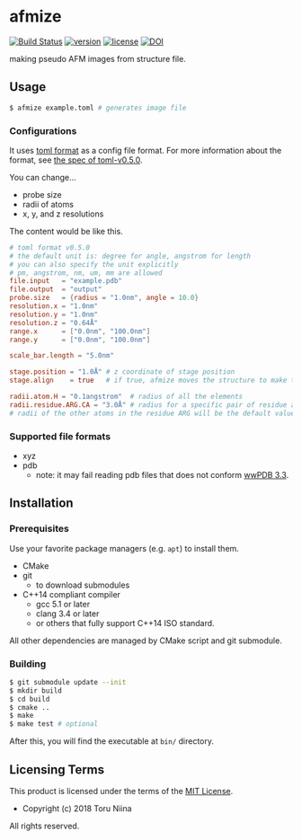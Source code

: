 afmize
====
[![Build Status](https://www.travis-ci.com/ToruNiina/afmize.svg?branch=master)](https://www.travis-ci.com/ToruNiina/afmize)
[![version](https://img.shields.io/github/release/ToruNiina/afmize.svg?style=flat)](https://github.com/ToruNiina/afmize/releases)
[![license](https://img.shields.io/github/license/ToruNiina/afmize.svg?style=flat)](https://github.com/ToruNiina/afmize/blob/master/LICENSE)
[![DOI](https://zenodo.org/badge/DOI/10.5281/zenodo.2556445.svg)](https://doi.org/10.5281/zenodo.2556445)

making pseudo AFM images from structure file.

## Usage

```sh
$ afmize example.toml # generates image file
```

### Configurations

It uses [toml format](https://github.com/toml-lang/toml) as a config file format.
For more information about the format, see [the spec of toml-v0.5.0](https://github.com/toml-lang/toml/blob/master/versions/en/toml-v0.5.0.md).

You can change...
- probe size
- radii of atoms
- x, y, and z resolutions

The content would be like this.

```toml
# toml format v0.5.0
# the default unit is: degree for angle, angstrom for length
# you can also specify the unit explicitly
# pm, angstrom, nm, um, mm are allowed
file.input   = "example.pdb"
file.output  = "output"
probe.size   = {radius = "1.0nm", angle = 10.0}
resolution.x = "1.0nm"
resolution.y = "1.0nm"
resolution.z = "0.64Å"
range.x      = ["0.0nm", "100.0nm"]
range.y      = ["0.0nm", "100.0nm"]

scale_bar.length = "5.0nm"

stage.position = "1.0Å" # z coordinate of stage position
stage.align    = true   # if true, afmize moves the structure to make the bottom of the bounding box is equal to stage.position.

radii.atom.H = "0.1angstrom"  # radius of all the elements
radii.residue.ARG.CA = "3.0Å" # radius for a specific pair of residue and atom.
# radii of the other atoms in the residue ARG will be the default values.
```

### Supported file formats

- xyz
- pdb
  - note: it may fail reading pdb files that does not conform [wwPDB 3.3](http://www.wwpdb.org/documentation/file-format-content/format33/sect9.html#ATOM).

## Installation

### Prerequisites

Use your favorite package managers (e.g. `apt`) to install them.

- CMake
- git
  - to download submodules
- C++14 compliant compiler
  - gcc 5.1 or later
  - clang 3.4 or later
  - or others that fully support C++14 ISO standard.

All other dependencies are managed by CMake script and git submodule.

### Building

```sh
$ git submodule update --init
$ mkdir build
$ cd build
$ cmake ..
$ make
$ make test # optional
```

After this, you will find the executable at `bin/` directory.

## Licensing Terms

This product is licensed under the terms of the [MIT License](LICENSE).

- Copyright (c) 2018 Toru Niina

All rights reserved.

